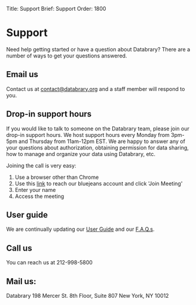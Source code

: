 Title: Support
Brief: Support
Order: 1800

# Support

Need help getting started or have a question about Databrary? There are a number of ways to get your questions answered.

## Email us 
Contact us at [contact@databrary.org](mailto:contact@databrary.org "Email Databrary") and a staff member will respond to you. 

## Drop-in support hours
If you would like to talk to someone on the Databrary team, please join our drop-in support hours. We host support hours every Monday from 3pm-5pm and Thursday from 11am-12pm EST. We are happy to answer any of your questions about authorization, obtaining permission for data sharing, how to manage and organize your data using Databrary, etc.

Joining the call is very easy:

1. Use a browser other than Chrome
2. Use this [link](https://bluejeans.com/databrary/) to reach our bluejeans account and click 'Join Meeting'
3. Enter your name
4. Access the meeting 

## User guide
We are continually updating our [User Guide](|filename|../access/guide/investigators.md) and our [F.A.Q.s](|filename|../access/faq.md). 

## Call us
You can reach us at 212-998-5800 

## Mail us: 
Databrary
198 Mercer St. 8th Floor, Suite 807
New York, NY 10012
